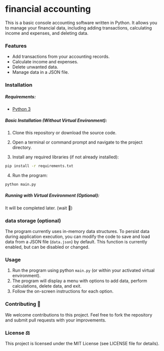# financial accounting

This is a basic console accounting software written in Python. It allows you to manage your financial data, including adding transactions, calculating income and expenses, and deleting data.

### Features
* Add transactions from your accounting records.
* Calculate income and expenses.
* Delete unwanted data.
* Manage data in a JSON file.

### Installation

##### Requirements:
* [Python 3](https://www.python.org/downloads/)

##### Basic Installation (Without Virtual Environment):

1. Clone this repository or download the source code.
2. Open a terminal or command prompt and navigate to the project directory.

3. Install any required libraries (if not already installed):
```bash
pip install -r requirements.txt
```
4. Run the program:
```bash
python main.py
```

##### Running with Virtual Environment (Optional):

It will be completed later. (wait 🥱)

### data storage (optional)
The program currently uses in-memory data structures. To persist data during application execution, you can modify the code to save and load data from a JSON file (‍‍‍`data.json`) by default. This function is currently enabled, but can be disabled or changed.

### Usage
1. Run the program using python `main.py` (or within your activated virtual environment).
2. The program will display a menu with options to add data, perform calculations, delete data, and exit.
3. Follow the on-screen instructions for each option.

### Contributing 🤝
We welcome contributions to this project. Feel free to fork the repository and submit pull requests with your improvements.


### License ⚖️
This project is licensed under the MIT License (see LICENSE file for details).